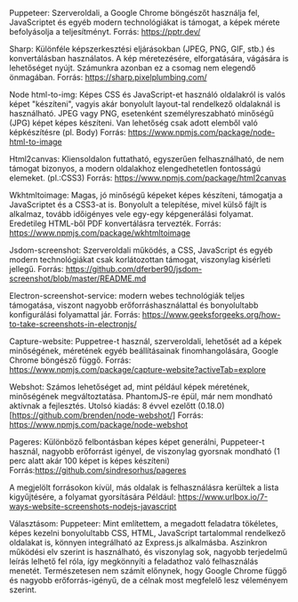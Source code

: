 Puppeteer: Szerveroldali, a Google Chrome böngészőt használja fel, JavaScriptet és egyéb modern technológiákat is támogat, a képek mérete befolyásolja a teljesítményt. 
Forrás: https://pptr.dev/

Sharp: Különféle képszerkesztési eljárásokban (JPEG, PNG, GIF, stb.) és konvertálásban használatos. A kép méretezésére, elforgatására, vágására is lehetőséget nyújt. Számunkra azonban ez a csomag nem elegendő önmagában.      Forrás: https://sharp.pixelplumbing.com/

Node html-to-img: Képes CSS és JavaScript-et használó oldalakról is valós képet "készíteni", vagyis akár bonyolult layout-tal rendelkező oldalaknál is használható. JPEG vagy PNG, esetenként személyreszabható minőségű (JPG) képet képes készíteni. Van lehetőség csak adott elemből való képkészítésre (pl. Body)
Forrás: https://www.npmjs.com/package/node-html-to-image

Html2canvas: Kliensoldalon futtatható, egyszerűen felhasználható, de nem támogat bizonyos, a modern oldalakhoz elengedhetetlen fontosságú elemeket. (pl.:CSS3)
Forrás: https://www.npmjs.com/package/html2canvas

Wkhtmltoimage: Magas, jó minőségű képeket képes készíteni, támogatja a JavaScriptet és a CSS3-at is. Bonyolult a telepítése, mivel külső fájlt is alkalmaz, tovább időigényes vele egy-egy képgenerálási folyamat. Eredetileg HTML-ből PDF konvertálásra tervezték.
Forrás: https://www.npmjs.com/package/wkhtmltoimage

Jsdom-screenshot: Szerveroldali működés, a CSS, JavaScript és egyéb modern technológiákat csak korlátozottan támogat, viszonylag kisérleti jellegű.
Forrás: https://github.com/dferber90/jsdom-screenshot/blob/master/README.md

Electron-screenshot-service: modern webes technológiák teljes támogatása, viszont nagyobb erőforráshasználattal és bonyolultabb konfigurálási folyamattal jár.
Forrás: https://www.geeksforgeeks.org/how-to-take-screenshots-in-electronjs/

Capture-website: Puppetree-t használ, szerveroldali, lehetősét ad a képek minőségének, méretének egyéb beállításainak finomhangolására, Google Chrome böngésző függő.
Forrás: https://www.npmjs.com/package/capture-website?activeTab=explore

Webshot: Számos lehetőséget ad, mint például képek méretének, minőségének megváltoztatása. PhantomJS-re épül, már nem mondható aktívnak a fejlesztés. Utolsó kiadás: 8 évvel ezelőtt (0.18.0) [https://github.com/brenden/node-webshot/]
Forrás: https://www.npmjs.com/package/node-webshot

Pageres: Különböző felbontásban képes képet generálni, Puppeteer-t használ, nagyobb erőforrást igényel, de viszonylag gyorsnak mondható (1 perc alatt akár 100 képet is képes készíteni)
Forrás:https://github.com/sindresorhus/pageres


A megjelölt forrásokon kívül, más oldalak is felhasználásra kerültek a lista kigyűjtésére, a folyamat gyorsítására
Például:
https://www.urlbox.io/7-ways-website-screenshots-nodejs-javascript



Választásom:
Puppeteer: Mint említettem, a megadott feladatra tökéletes, képes kezelni bonyolultabb CSS, HTML, JavaScript tartalommal rendelkező oldalakat is, könnyen integrálható az Express.js alkalmásba. Aszinkron működési elv szerint is használható, és viszonylag sok, nagyobb terjedelmű leírás lelhető fel róla, így megkönnyíti a feladathoz való felhasználás menetét. Természetesen nem számít előnynek, hogy Google Chrome függő és nagyobb erőforrás-igényű, de a célnak most megfelelő lesz véleményem szerint.